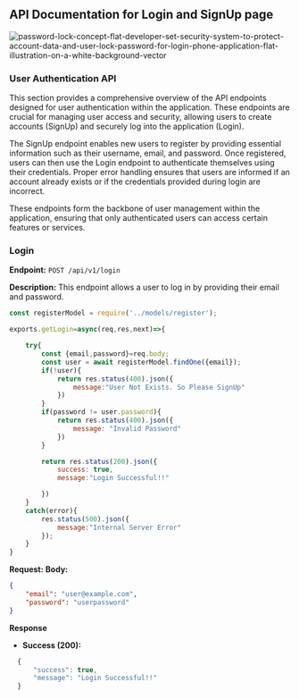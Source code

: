 ## API Documentation for Login and SignUp page

![password-lock-concept-flat-developer-set-security-system-to-protect-account-data-and-user-lock-password-for-login-phone-application-flat-illustration-on-a-white-background-vector](https://github.com/user-attachments/assets/850d5688-46cd-4d69-a5db-f86f6a59a3c4)


### User Authentication API

This section provides a comprehensive overview of the API endpoints designed for user authentication within the application. These endpoints are crucial for managing user access and security, allowing users to create accounts (SignUp) and securely log into the application (Login).

The SignUp endpoint enables new users to register by providing essential information such as their username, email, and password. Once registered, users can then use the Login endpoint to authenticate themselves using their credentials. Proper error handling ensures that users are informed if an account already exists or if the credentials provided during login are incorrect.

These endpoints form the backbone of user management within the application, ensuring that only authenticated users can access certain features or services.

### **Login**

**Endpoint:** `POST /api/v1/login`

**Description:** This endpoint allows a user to log in by providing their email and password.

```javascript
const registerModel = require('../models/register');

exports.getLogin=async(req,res,next)=>{

    try{
        const {email,password}=req.body;
        const user = await registerModel.findOne({email});
        if(!user){
            return res.status(400).json({
                message:"User Not Exists. So Please SignUp"
            })
        }
        if(password != user.password){
            return res.status(400).json({
                message: "Invalid Password"
            })
        }

        return res.status(200).json({
            success: true,
            message:"Login Successful!!"

        })
    }
    catch(error){
        res.status(500).json({
            message:"Internal Server Error"
        });
    }
}
```

**Request:**
**Body:**
  ```json
  {
      "email": "user@example.com",
      "password": "userpassword"
  }
  ```

**Response**
 - **Success (200):**
  ```javascript
    {
        "success": true,
        "message": "Login Successful!!"
    }
  ```

